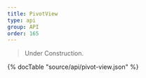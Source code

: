 ```yaml
---
title: PivotView
type: api
group: API
order: 165
---
```

> Under Construction.

{% docTable "source/api/pivot-view.json" %}


